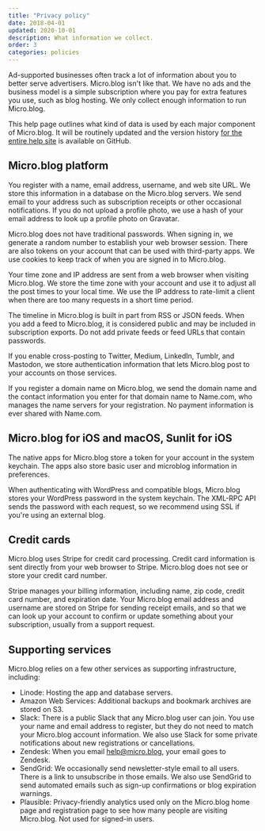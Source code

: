 ```yaml
---
title: "Privacy policy"
date: 2018-04-01
updated: 2020-10-01
description: What information we collect.
order: 3
categories: policies
---
```

Ad-supported businesses often track a lot of information about you to better serve advertisers. Micro.blog isn't like that. We have no ads and the business model is a simple subscription where you pay for extra features you use, such as blog hosting. We only collect enough information to run Micro.blog.

This help page outlines what kind of data is used by each major component of Micro.blog. It will be routinely updated and the version history [for the entire help site](https://github.com/microdotblog/help.micro.blog) is available on GitHub.

## Micro.blog platform

You register with a name, email address, username, and web site URL. We store this information in a database on the Micro.blog servers. We send email to your address such as subscription receipts or other occasional notifications. If you do not upload a profile photo, we use a hash of your email address to look up a profile photo on Gravatar.

Micro.blog does not have traditional passwords. When signing in, we generate a random number to establish your web browser session. There are also tokens on your account that can be used with third-party apps. We use cookies to keep track of when you are signed in to Micro.blog.

Your time zone and IP address are sent from a web browser when visiting Micro.blog. We store the time zone with your account and use it to adjust all the post times to your local time. We use the IP address to rate-limit a client when there are too many requests in a short time period.

The timeline in Micro.blog is built in part from RSS or JSON feeds. When you add a feed to Micro.blog, it is considered public and may be included in subscription exports. Do not add private feeds or feed URLs that contain passwords.

If you enable cross-posting to Twitter, Medium, LinkedIn, Tumblr, and Mastodon, we store authentication information that lets Micro.blog post to your accounts on those services.

If you register a domain name on Micro.blog, we send the domain name and the contact information you enter for that domain name to Name.com, who manages the name servers for your registration. No payment information is ever shared with Name.com.

## Micro.blog for iOS and macOS, Sunlit for iOS

The native apps for Micro.blog store a token for your account in the system keychain. The apps also store basic user and microblog information in preferences.

When authenticating with WordPress and compatible blogs, Micro.blog stores your WordPress password in the system keychain. The XML-RPC API sends the password with each request, so we recommend using SSL if you're using an external blog.

## Credit cards

Micro.blog uses Stripe for credit card processing. Credit card information is sent directly from your web browser to Stripe. Micro.blog does not see or store your credit card number.

Stripe manages your billing information, including name, zip code, credit card number, and expiration date. Your Micro.blog email address and username are stored on Stripe for sending receipt emails, and so that we can look up your account to confirm or update something about your subscription, usually from a support request.

## Supporting services

Micro.blog relies on a few other services as supporting infrastructure, including:

* Linode: Hosting the app and database servers.
* Amazon Web Services: Additional backups and bookmark archives are stored on S3.
* Slack: There is a public Slack that any Micro.blog user can join. You use your name and email address to register, but they do not need to match your Micro.blog account information. We also use Slack for some private notifications about new registrations or cancellations.
* Zendesk: When you email help@micro.blog, your email goes to Zendesk.
* SendGrid: We occasionally send newsletter-style email to all users. There is a link to unsubscribe in those emails. We also use SendGrid to send automated emails such as sign-up confirmations or blog expiration warnings.
* Plausible: Privacy-friendly analytics used only on the Micro.blog home page and registration page to see how many people are visiting Micro.blog. Not used for signed-in users.
